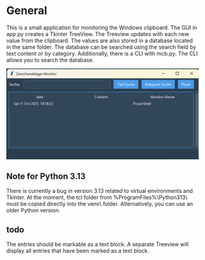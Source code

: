 # General
This is a small application for monitoring the Windows clipboard. The GUI in app.py creates a Tkinter TreeView. The Treeview updates with each new value from the clipboard.
The values are also stored in a database located in the same folder. The database can be searched using the search field by text content or by category.
Additionally, there is a CLI with mcb.py. The CLI allows you to search the database.

![alt text](https://github.com/Flex0152/mcb/blob/master/png/main.png)

## Note for Python 3.13
There is currently a bug in version 3.13 related to virtual environments and Tkinter. At the moment, the tcl folder from %ProgramFiles%\Python313\ must be copied directly into the venv\ folder.
Alternatively, you can use an older Python version.

## todo
The entries should be markable as a text block. A separate Treeview will display all entries that have been marked as a text block.